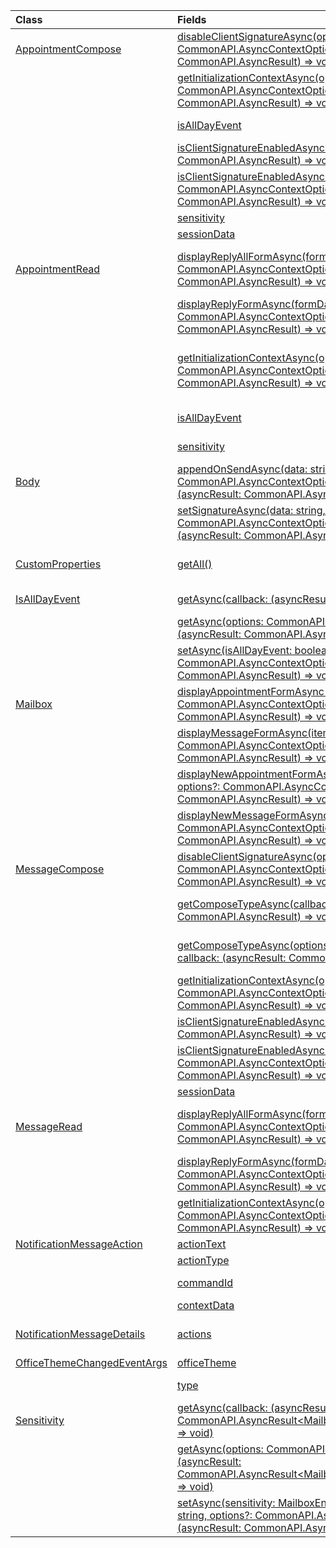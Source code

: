 | Class | Fields | Description |
|:---|:---|:---|
|[AppointmentCompose](/javascript/api/outlook/outlook.appointmentcompose)|[disableClientSignatureAsync(options?: CommonAPI.AsyncContextOptions, callback?: (asyncResult: CommonAPI.AsyncResult<void>) => void)](/javascript/api/outlook/outlook.appointmentcompose#disableclientsignatureasync-options--callback--asyncresult-)|Disables the Outlook client signature.|
||[getInitializationContextAsync(options?: CommonAPI.AsyncContextOptions, callback?: (asyncResult: CommonAPI.AsyncResult<string>) => void)](/javascript/api/outlook/outlook.appointmentcompose#getinitializationcontextasync-options--callback--asyncresult-)|Gets initialization data passed when the add-in is activated by an actionable message.|
||[isAllDayEvent](/javascript/api/outlook/outlook.appointmentcompose#isalldayevent)|Gets or sets the {@link Office.IsAllDayEvent} property of an appointment.|
||[isClientSignatureEnabledAsync(callback: (asyncResult: CommonAPI.AsyncResult<boolean>) => void)](/javascript/api/outlook/outlook.appointmentcompose#isclientsignatureenabledasync-callback--asyncresult-)|Gets if the client signature is enabled.|
||[isClientSignatureEnabledAsync(options: CommonAPI.AsyncContextOptions, callback: (asyncResult: CommonAPI.AsyncResult<boolean>) => void)](/javascript/api/outlook/outlook.appointmentcompose#isclientsignatureenabledasync-options--callback--asyncresult-)|Gets if the client signature is enabled.|
||[sensitivity](/javascript/api/outlook/outlook.appointmentcompose#sensitivity)|Gets or sets the {@link Office.Sensitivity | sensitivity} of an appointment.|
||[sessionData](/javascript/api/outlook/outlook.appointmentcompose#sessiondata)|Manages the {@link Office.SessionData | SessionData} of an item in Compose mode.|
|[AppointmentRead](/javascript/api/outlook/outlook.appointmentread)|[displayReplyAllFormAsync(formData: string \| ReplyFormData, options?: CommonAPI.AsyncContextOptions, callback?: (asyncResult: CommonAPI.AsyncResult<void>) => void)](/javascript/api/outlook/outlook.appointmentread#displayreplyallformasync-formdata--options--callback--asyncresult-)|Displays a reply form that includes either the sender and all recipients of the selected message or the organizer and all attendees of the|
||[displayReplyFormAsync(formData: string \| ReplyFormData, options?: CommonAPI.AsyncContextOptions, callback?: (asyncResult: CommonAPI.AsyncResult<void>) => void)](/javascript/api/outlook/outlook.appointmentread#displayreplyformasync-formdata--options--callback--asyncresult-)|Displays a reply form that includes only the sender of the selected message or the organizer of the selected appointment.|
||[getInitializationContextAsync(options?: CommonAPI.AsyncContextOptions, callback?: (asyncResult: CommonAPI.AsyncResult<string>) => void)](/javascript/api/outlook/outlook.appointmentread#getinitializationcontextasync-options--callback--asyncresult-)|Gets initialization data passed when the add-in is {@link https://docs.microsoft.com/outlook/actionable-messages/invoke-add-in-from-actionable-message | activated by an actionable message}.|
||[isAllDayEvent](/javascript/api/outlook/outlook.appointmentread#isalldayevent)|Returns a boolean value indicating whether the event is all day.|
||[sensitivity](/javascript/api/outlook/outlook.appointmentread#sensitivity)|Provides the sensitivity value of the appointment.|
|[Body](/javascript/api/outlook/outlook.body)|[appendOnSendAsync(data: string, options?: CommonAPI.AsyncContextOptions & CoercionTypeOptions, callback?: (asyncResult: CommonAPI.AsyncResult<void>) => void)](/javascript/api/outlook/outlook.body#appendonsendasync-data--options--callback--asyncresult-)|Appends on send the specified content to the end of the item body, after any signature.|
||[setSignatureAsync(data: string, options?: CommonAPI.AsyncContextOptions & CoercionTypeOptions, callback?: (asyncResult: CommonAPI.AsyncResult<void>) => void)](/javascript/api/outlook/outlook.body#setsignatureasync-data--options--callback--asyncresult-)|Adds or replaces the signature of the item body.|
|[CustomProperties](/javascript/api/outlook/outlook.customproperties)|[getAll()](/javascript/api/outlook/outlook.customproperties#getall--)|Returns an object with all custom properties in a collection of name/value pairs. The following are equivalent.|
|[IsAllDayEvent](/javascript/api/outlook/outlook.isalldayevent)|[getAsync(callback: (asyncResult: CommonAPI.AsyncResult<boolean>) => void)](/javascript/api/outlook/outlook.isalldayevent#getasync-callback--asyncresult-)|Gets the boolean value indicating whether the event is all day or not.|
||[getAsync(options: CommonAPI.AsyncContextOptions, callback: (asyncResult: CommonAPI.AsyncResult<boolean>) => void)](/javascript/api/outlook/outlook.isalldayevent#getasync-options--callback--asyncresult-)|Gets the boolean value indicating whether the event is all day or not.|
||[setAsync(isAllDayEvent: boolean, options?: CommonAPI.AsyncContextOptions, callback?: (asyncResult: CommonAPI.AsyncResult<void>) => void)](/javascript/api/outlook/outlook.isalldayevent#setasync-isalldayevent--options--callback--asyncresult-)|Sets the all-day event status of an appointment.|
|[Mailbox](/javascript/api/outlook/outlook.mailbox)|[displayAppointmentFormAsync(itemId: string, options?: CommonAPI.AsyncContextOptions, callback?: (asyncResult: CommonAPI.AsyncResult<void>) => void)](/javascript/api/outlook/outlook.mailbox#displayappointmentformasync-itemid--options--callback--asyncresult-)|Displays an existing calendar appointment.|
||[displayMessageFormAsync(itemId: string, options?: CommonAPI.AsyncContextOptions, callback?: (asyncResult: CommonAPI.AsyncResult<void>) => void)](/javascript/api/outlook/outlook.mailbox#displaymessageformasync-itemid--options--callback--asyncresult-)|Displays an existing message.|
||[displayNewAppointmentFormAsync(parameters: AppointmentForm, options?: CommonAPI.AsyncContextOptions, callback?: (asyncResult: CommonAPI.AsyncResult<void>) => void)](/javascript/api/outlook/outlook.mailbox#displaynewappointmentformasync-parameters--options--callback--asyncresult-)|Displays a form for creating a new calendar appointment.|
||[displayNewMessageFormAsync(parameters: any, options?: CommonAPI.AsyncContextOptions, callback?: (asyncResult: CommonAPI.AsyncResult<void>) => void)](/javascript/api/outlook/outlook.mailbox#displaynewmessageformasync-parameters--options--callback--asyncresult-)|Displays a form for creating a new message.|
|[MessageCompose](/javascript/api/outlook/outlook.messagecompose)|[disableClientSignatureAsync(options?: CommonAPI.AsyncContextOptions, callback?: (asyncResult: CommonAPI.AsyncResult<void>) => void)](/javascript/api/outlook/outlook.messagecompose#disableclientsignatureasync-options--callback--asyncresult-)|Disables the Outlook client signature.|
||[getComposeTypeAsync(callback: (asyncResult: CommonAPI.AsyncResult<any>) => void)](/javascript/api/outlook/outlook.messagecompose#getcomposetypeasync-callback--asyncresult-)|Specifies the type of message compose and its coercion type. The message can be new, or a reply or forward.|
||[getComposeTypeAsync(options: CommonAPI.AsyncContextOptions, callback: (asyncResult: CommonAPI.AsyncResult<any>) => void)](/javascript/api/outlook/outlook.messagecompose#getcomposetypeasync-options--callback--asyncresult-)|Specifies the type of message compose and its coercion type. The message can be new, or a reply or forward.|
||[getInitializationContextAsync(options?: CommonAPI.AsyncContextOptions, callback?: (asyncResult: CommonAPI.AsyncResult<string>) => void)](/javascript/api/outlook/outlook.messagecompose#getinitializationcontextasync-options--callback--asyncresult-)|Gets initialization data passed when the add-in is activated by an actionable message.|
||[isClientSignatureEnabledAsync(callback: (asyncResult: CommonAPI.AsyncResult<boolean>) => void)](/javascript/api/outlook/outlook.messagecompose#isclientsignatureenabledasync-callback--asyncresult-)|Gets if the client signature is enabled.|
||[isClientSignatureEnabledAsync(options: CommonAPI.AsyncContextOptions, callback: (asyncResult: CommonAPI.AsyncResult<boolean>) => void)](/javascript/api/outlook/outlook.messagecompose#isclientsignatureenabledasync-options--callback--asyncresult-)|Gets if the client signature is enabled.|
||[sessionData](/javascript/api/outlook/outlook.messagecompose#sessiondata)|Manages the {@link Office.SessionData | SessionData} of an item in Compose mode.|
|[MessageRead](/javascript/api/outlook/outlook.messageread)|[displayReplyAllFormAsync(formData: string \| ReplyFormData, options?: CommonAPI.AsyncContextOptions, callback?: (asyncResult: CommonAPI.AsyncResult<void>) => void)](/javascript/api/outlook/outlook.messageread#displayreplyallformasync-formdata--options--callback--asyncresult-)|Displays a reply form that includes either the sender and all recipients of the selected message or the organizer and all attendees of the|
||[displayReplyFormAsync(formData: string \| ReplyFormData, options?: CommonAPI.AsyncContextOptions, callback?: (asyncResult: CommonAPI.AsyncResult<void>) => void)](/javascript/api/outlook/outlook.messageread#displayreplyformasync-formdata--options--callback--asyncresult-)|Displays a reply form that includes only the sender of the selected message or the organizer of the selected appointment.|
||[getInitializationContextAsync(options?: CommonAPI.AsyncContextOptions, callback?: (asyncResult: CommonAPI.AsyncResult<string>) => void)](/javascript/api/outlook/outlook.messageread#getinitializationcontextasync-options--callback--asyncresult-)|Gets initialization data passed when the add-in is|
|[NotificationMessageAction](/javascript/api/outlook/outlook.notificationmessageaction)|[actionText](/javascript/api/outlook/outlook.notificationmessageaction#actiontext)|The text of the action link.|
||[actionType](/javascript/api/outlook/outlook.notificationmessageaction#actiontype)|The type of action to be performed.|
||[commandId](/javascript/api/outlook/outlook.notificationmessageaction#commandid)|The button defined in the manifest based on the item type.|
||[contextData](/javascript/api/outlook/outlook.notificationmessageaction#contextdata)|Any JSON data the button needs to pass on.|
|[NotificationMessageDetails](/javascript/api/outlook/outlook.notificationmessagedetails)|[actions](/javascript/api/outlook/outlook.notificationmessagedetails#actions)|Specifies actions for the message. Limit: 1 action. This limit doesn't count the "Dismiss" action which is included by default.|
|[OfficeThemeChangedEventArgs](/javascript/api/outlook/outlook.officethemechangedeventargs)|[officeTheme](/javascript/api/outlook/outlook.officethemechangedeventargs#officetheme)|Gets the updated Office theme.|
||[type](/javascript/api/outlook/outlook.officethemechangedeventargs#type)|Gets the type of the event. See `Office.EventType` for details.|
|[Sensitivity](/javascript/api/outlook/outlook.sensitivity)|[getAsync(callback: (asyncResult: CommonAPI.AsyncResult<MailboxEnums.AppointmentSensitivityType>) => void)](/javascript/api/outlook/outlook.sensitivity#getasync-callback--asyncresult-)|Gets the value of the appointment sensitivity.|
||[getAsync(options: CommonAPI.AsyncContextOptions, callback: (asyncResult: CommonAPI.AsyncResult<MailboxEnums.AppointmentSensitivityType>) => void)](/javascript/api/outlook/outlook.sensitivity#getasync-options--callback--asyncresult-)|Gets the value of the appointment sensitivity.|
||[setAsync(sensitivity: MailboxEnums.AppointmentSensitivityType \| string, options?: CommonAPI.AsyncContextOptions, callback?: (asyncResult: CommonAPI.AsyncResult<void>) => void)](/javascript/api/outlook/outlook.sensitivity#setasync-sensitivity--options--callback--asyncresult-)|Sets the value of the appointment sensitivity.|
